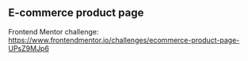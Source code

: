 ## E-commerce product page

Frontend Mentor challenge: https://www.frontendmentor.io/challenges/ecommerce-product-page-UPsZ9MJp6
